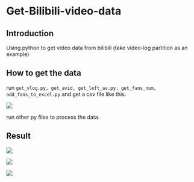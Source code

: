 # Get-Bilibili-video-data

## Introduction

Using python to get video data from bilibili (take video-log partition as an example)

## How to get the data

run `get_vlog.py, get_avid, get_left_av.py, get_fans_num, add_fans_to_excel.py` and get a csv file like this.

![](https://github.com/LLLLLH76/Get-Bilibili-video-data/tree/master/figures/csv.png)

run other py files to process the data.

## Result

![](https://github.com/LLLLLH76/Get-Bilibili-video-data/tree/master/figures/播放前10视频.png)

![](https://github.com/LLLLLH76/Get-Bilibili-video-data/tree/master/figures/Figure_1.png)

![](https://github.com/LLLLLH76/Get-Bilibili-video-data/tree/master/figures/校园.png)

